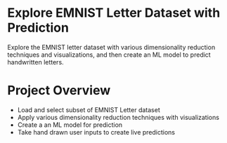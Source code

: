 # Explore EMNIST Letter Dataset with Prediction 

Explore the EMNIST letter dataset with various dimensionality reduction techniques and visualizations, and then create an ML model to predict handwritten letters.

# Project Overview
- Load and select subset of EMNIST Letter dataset
- Apply various dimensionality reduction techniques with visualizations
- Create a an ML model for prediction
- Take hand drawn user inputs to create live predictions

